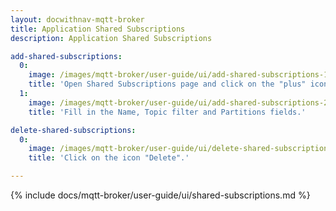 ```yaml
---
layout: docwithnav-mqtt-broker
title: Application Shared Subscriptions
description: Application Shared Subscriptions

add-shared-subscriptions:
  0:
    image: /images/mqtt-broker/user-guide/ui/add-shared-subscriptions-1.png
    title: 'Open Shared Subscriptions page and click on the "plus" icon.'
  1:
    image: /images/mqtt-broker/user-guide/ui/add-shared-subscriptions-2.png
    title: 'Fill in the Name, Topic filter and Partitions fields.'

delete-shared-subscriptions:
  0:
    image: /images/mqtt-broker/user-guide/ui/delete-shared-subscriptions-1.png
    title: 'Click on the icon "Delete".'

---
```


{% include docs/mqtt-broker/user-guide/ui/shared-subscriptions.md %}
